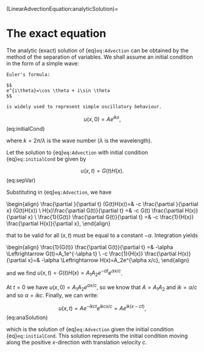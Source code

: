(LinearAdvectionEquation:analyticSolution)=
# The exact equation

The analytic (exact) solution of {eq}`eq:Advection` can be obtained by the method of the separation of variables. We shall assume an initial condition in the form of a simple wave:

```{margin} Euler's formula
Euler's formula: 

$$
e^{i\theta}=\cos \theta + i\sin \theta
$$

is widely used to represent simple oscillatory behaviour. 
```

$$
	u(x,0)=A e^{i k x},
$$ (eq:initialCond)

where $k = 2\pi/\lambda$ is the wave number ($\lambda$ is the wavelength). 

Let the solution to {eq}`eq:Advection` with initial condition {eq}`eq:initialCond` be given by

$$
	u(x,t)=G(t)H(x).
$$ (eq:sepVar)

Substituting in {eq}`eq:Advection`, we have

\begin{align} 
   \frac{\partial }{\partial t} (G(t)H(x))=& -c \frac{\partial }{\partial x} (G(t)H(x)) \\
   H(x)\frac{\partial G(t)}{\partial t} =& -c G(t) \frac{\partial H(x)}{\partial x} \\
   \frac{1}{G(t)} \frac{\partial G(t)}{\partial t} =& -c \frac{1}{H(x)} \frac{\partial H(x)}{\partial x}, 
\end{align}

that to be valid for all $(x,t)$ must be equal to a constant $-\alpha$. Integration yields

\begin{align} 
      \frac{1}{G(t)} \frac{\partial G(t)}{\partial t} =& -\alpha \Leftrightarrow G(t)=A_1e^{-\alpha t} \\
      -c \frac{1}{H(x)} \frac{\partial H(x)}{\partial x}=& -\alpha \Leftrightarrow H(x)=A_2e^{\alpha x/c},
\end{align}

and we find $u(x,t)=G(t)H(x)=A_1A_2e^{-\alpha t}e^{\alpha x/c}$. 

At $t=0$ we have $u(x,0)=A_1A_2e^{\alpha x/c}$, so we know that $A=A_1A_2$ and $ik = \alpha/c$ and so $\alpha=ikc$. Finally, we can write:

$$
	u(x,t)=Ae^{-ikct}e^{ikcx/c}=Ae^{ik(x-ct)},
$$ (eq:anaSolution)

which is the solution of {eq}`eq:Advection` given the initial condition {eq}`eq:initialCond`. This solution represents the initial condition moving along the positive $x$-direction with translation velocity $c$.
